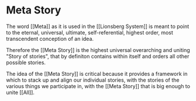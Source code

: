 # Meta Story

The word [[Meta]] as it is used in the [[Lionsberg System]] is meant to point to the eternal, universal, ultimate, self-referential, highest order, most transcendent conception of an idea. 

Therefore the [[Meta Story]] is the highest universal overarching and uniting "Story of stories", that by definiton contains within itself and orders all other possible stories.

The idea of the [[Meta Story]] is critical because it provides a framework in which to stack up and align our individual stories, with the stories of the various things we participate in, with the [[Meta Story]] that is big enough to unite [[All]].  

